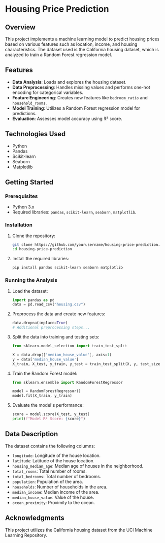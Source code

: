 # Housing Price Prediction

## Overview

This project implements a machine learning model to predict housing prices based on various features such as location, income, and housing characteristics. The dataset used is the California housing dataset, which is analyzed to train a Random Forest regression model.

## Features

- **Data Analysis**: Loads and explores the housing dataset.
- **Data Preprocessing**: Handles missing values and performs one-hot encoding for categorical variables.
- **Feature Engineering**: Creates new features like `bedroom_ratio` and `household_rooms`.
- **Model Training**: Utilizes a Random Forest regression model for predictions.
- **Evaluation**: Assesses model accuracy using R² score.

## Technologies Used

- Python
- Pandas
- Scikit-learn
- Seaborn
- Matplotlib

## Getting Started

### Prerequisites

- Python 3.x
- Required libraries: `pandas`, `scikit-learn`, `seaborn`, `matplotlib`.

### Installation

1. Clone the repository:
    ```bash
    git clone https://github.com/yourusername/housing-price-prediction.git
    cd housing-price-prediction
    ```

2. Install the required libraries:
    ```bash
    pip install pandas scikit-learn seaborn matplotlib
    ```

### Running the Analysis

1. Load the dataset:
    ```python
    import pandas as pd
    data = pd.read_csv("housing.csv")
    ```

2. Preprocess the data and create new features:
    ```python
    data.dropna(inplace=True)
    # Additional preprocessing steps...
    ```

3. Split the data into training and testing sets:
    ```python
    from sklearn.model_selection import train_test_split

    X = data.drop(['median_house_value'], axis=1)
    y = data['median_house_value']
    X_train, X_test, y_train, y_test = train_test_split(X, y, test_size=0.2)
    ```

4. Train the Random Forest model:
    ```python
    from sklearn.ensemble import RandomForestRegressor

    model = RandomForestRegressor()
    model.fit(X_train, y_train)
    ```

5. Evaluate the model's performance:
    ```python
    score = model.score(X_test, y_test)
    print(f"Model R² Score: {score}")
    ```

## Data Description

The dataset contains the following columns:

- `longitude`: Longitude of the house location.
- `latitude`: Latitude of the house location.
- `housing_median_age`: Median age of houses in the neighborhood.
- `total_rooms`: Total number of rooms.
- `total_bedrooms`: Total number of bedrooms.
- `population`: Population of the area.
- `households`: Number of households in the area.
- `median_income`: Median income of the area.
- `median_house_value`: Value of the house.
- `ocean_proximity`: Proximity to the ocean.

## Acknowledgments

This project utilizes the California housing dataset from the UCI Machine Learning Repository.
